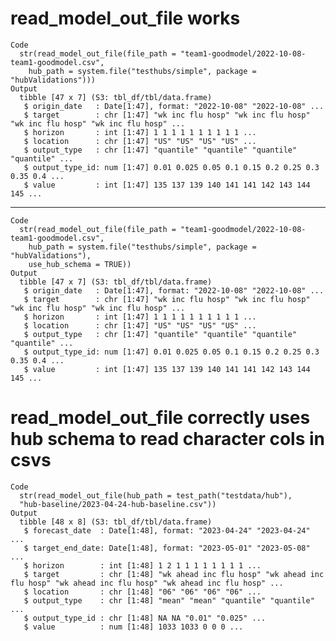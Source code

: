 # read_model_out_file works

    Code
      str(read_model_out_file(file_path = "team1-goodmodel/2022-10-08-team1-goodmodel.csv",
        hub_path = system.file("testhubs/simple", package = "hubValidations")))
    Output
      tibble [47 x 7] (S3: tbl_df/tbl/data.frame)
       $ origin_date   : Date[1:47], format: "2022-10-08" "2022-10-08" ...
       $ target        : chr [1:47] "wk inc flu hosp" "wk inc flu hosp" "wk inc flu hosp" "wk inc flu hosp" ...
       $ horizon       : int [1:47] 1 1 1 1 1 1 1 1 1 1 ...
       $ location      : chr [1:47] "US" "US" "US" "US" ...
       $ output_type   : chr [1:47] "quantile" "quantile" "quantile" "quantile" ...
       $ output_type_id: num [1:47] 0.01 0.025 0.05 0.1 0.15 0.2 0.25 0.3 0.35 0.4 ...
       $ value         : int [1:47] 135 137 139 140 141 141 142 143 144 145 ...

---

    Code
      str(read_model_out_file(file_path = "team1-goodmodel/2022-10-08-team1-goodmodel.csv",
        hub_path = system.file("testhubs/simple", package = "hubValidations"),
        use_hub_schema = TRUE))
    Output
      tibble [47 x 7] (S3: tbl_df/tbl/data.frame)
       $ origin_date   : Date[1:47], format: "2022-10-08" "2022-10-08" ...
       $ target        : chr [1:47] "wk inc flu hosp" "wk inc flu hosp" "wk inc flu hosp" "wk inc flu hosp" ...
       $ horizon       : int [1:47] 1 1 1 1 1 1 1 1 1 1 ...
       $ location      : chr [1:47] "US" "US" "US" "US" ...
       $ output_type   : chr [1:47] "quantile" "quantile" "quantile" "quantile" ...
       $ output_type_id: num [1:47] 0.01 0.025 0.05 0.1 0.15 0.2 0.25 0.3 0.35 0.4 ...
       $ value         : int [1:47] 135 137 139 140 141 141 142 143 144 145 ...

# read_model_out_file correctly uses hub schema to read character cols in csvs

    Code
      str(read_model_out_file(hub_path = test_path("testdata/hub"),
      "hub-baseline/2023-04-24-hub-baseline.csv"))
    Output
      tibble [48 x 8] (S3: tbl_df/tbl/data.frame)
       $ forecast_date  : Date[1:48], format: "2023-04-24" "2023-04-24" ...
       $ target_end_date: Date[1:48], format: "2023-05-01" "2023-05-08" ...
       $ horizon        : int [1:48] 1 2 1 1 1 1 1 1 1 1 ...
       $ target         : chr [1:48] "wk ahead inc flu hosp" "wk ahead inc flu hosp" "wk ahead inc flu hosp" "wk ahead inc flu hosp" ...
       $ location       : chr [1:48] "06" "06" "06" "06" ...
       $ output_type    : chr [1:48] "mean" "mean" "quantile" "quantile" ...
       $ output_type_id : chr [1:48] NA NA "0.01" "0.025" ...
       $ value          : num [1:48] 1033 1033 0 0 0 ...

